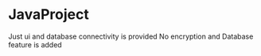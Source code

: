 # JavaProject
Just ui and database connectivity is provided
No encryption and Database feature is added

